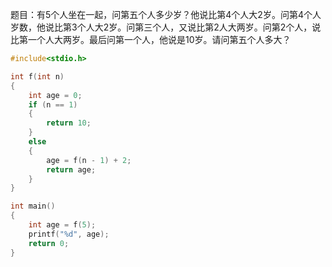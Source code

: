 题目：有5个人坐在一起，问第五个人多少岁？他说比第4个人大2岁。问第4个人岁数，他说比第3个人大2岁。问第三个人，又说比第2人大两岁。问第2个人，说比第一个人大两岁。最后问第一个人，他说是10岁。请问第五个人多大？
```c
#include<stdio.h>

int f(int n)
{
	int age = 0;
	if (n == 1)
	{
		return 10;
	}
	else
	{
		age = f(n - 1) + 2;
		return age;
	}
}

int main()
{
	int age = f(5);
	printf("%d", age);
	return 0;
}
```

